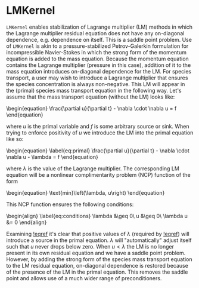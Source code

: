# LMKernel

`LMKernel` enables stabilization of Lagrange multiplier (LM) methods in which
the Lagrange multiplier residual equation does not have any on-diagonal
dependence, e.g. dependence on itself. This is a saddle point problem. Use of
`LMKernel` is akin to a pressure-stabilized Petrov-Galerkin formulation for
incompressible Navier-Stokes in which the strong form of the momentum equation
is added to the mass equation. Because the momentum equation contains the
Lagrange multiplier (pressure in this case), addition of it to the mass equation
introduces on-diagonal dependence for the LM. For species transport, a user may
wish to introduce a Lagrange multiplier that ensures the species concentration
is always non-negative. This LM will appear in the (primal) species mass
transport equation in the following way. Let's assume that the mass transport
equation (without the LM) looks like:

\begin{equation}
\frac{\partial u}{\partial t} - \nabla \cdot \nabla u = f
\end{equation}

where $u$ is the primal variable and $f$ is some arbitrary source or sink. When
trying to enforce positivity of $u$ we introduce the LM into the primal equation
like so:

\begin{equation}
\label{eq:primal}
\frac{\partial u}{\partial t} - \nabla \cdot \nabla u - \lambda = f
\end{equation}

where $\lambda$ is the value of the Lagrange multiplier. The corresponding LM
equation will be a nonlinear complimentarity problem (NCP) function of the form

\begin{equation}
\text{min}\left(\lambda, u\right)
\end{equation}

This NCP function ensures the following conditions:

\begin{align}
\label{eq:conditions}
\lambda &\geq 0\\
u &\geq 0\\
\lambda u &= 0
\end{align}

Examining [!eqref](eq:conditions) it's clear that positive values of $\lambda$ (required
by [!eqref](eq:conditions)) will introduce a source in the primal equation. $\lambda$
will "automatically" adjust itself such that $u$ never drops below zero.  When
$u < \lambda$ the LM is no longer present in its own residual equation and we
have a saddle point problem. However, by adding the strong form of the species
mass transport equation to the LM residual equation, on-diagonal dependence is
restored because of the presence of the LM in the primal equation. This removes
the saddle point and allows use of a much wider range of preconditioners.
